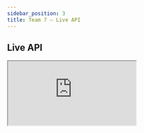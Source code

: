 ```yaml
---
sidebar_position: 3
title: Team 7 – Live API
---
```

<h2>Live API</h2>
<iframe
  src="https://sau-portal.de/document-management/swagger-ui/index.html#/"
  title="Team 7 DMS API"
  style={{
    width: '100%',
    minHeight: '80vh',
    border: '1px solid #e5e7eb',
    borderRadius: 8,
  }}
  loading="lazy"
/>
